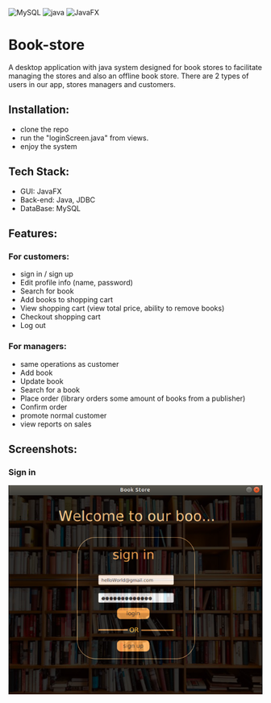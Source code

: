 ![MySQL](https://img.shields.io/badge/mysql-%2300f.svg?style=for-the-badge&logo=mysql&logoColor=white)
![java](https://img.shields.io/badge/-Java-000?&logo=Java)
![JavaFX](https://img.shields.io/badge/-JavaFX-fff?&logo=Java)

# Book-store
A desktop application with java system designed for book stores to facilitate managing the stores and also an offline book store.
There are 2 types of users in our app, stores managers and customers. 

## Installation:
* clone the repo 
* run the "loginScreen.java" from views.
* enjoy the system 

## Tech Stack: 
* GUI: JavaFX
* Back-end: Java, JDBC
* DataBase: MySQL

## Features:
### For customers:
* sign in / sign up
* Edit profile info (name, password)
* Search for book
* Add books to shopping cart
* View shopping cart (view total price, ability to remove books)
* Checkout shopping cart
* Log out

### For managers:
* same operations as customer
* Add book
* Update book
* Search for a book
* Place order (library orders some amount of books from a publisher)
* Confirm order
* promote normal customer
* view reports on sales

## Screenshots:
### Sign in
![SignIn](https://github.com/MichaelSamir75/Book-store/blob/main/ScreenShots/SignIn.png?raw=true)
